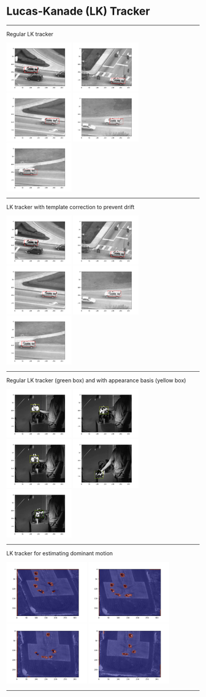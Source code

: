# Lucas-Kanade (LK) Tracker

-----------------------

Regular LK tracker

<img src="original_1.png" width="170"> <img src="original_100.png" width="170"> <img src="original_200.png" width="170"> <img src="original_300.png" width="170"> <img src="original_400.png" width="170">

-----------------------

LK tracker with template correction to prevent drift

<img src="corrected_1.png" width="170"> <img src="corrected_100.png" width="170"> <img src="corrected_200.png" width="170"> <img src="corrected_300.png" width="170"> <img src="corrected_400.png" width="170">

-----------------------

Regular LK tracker (green box) and with appearance basis (yellow box)

<img src="bases_1.png" width="170"> <img src="bases_200.png" width="170"> <img src="bases_300.png" width="170"> <img src="bases_350.png" width="170"> <img src="bases_400.png" width="170">

-----------------------

LK tracker for estimating dominant motion

<img src="dominant_new_30.png" width="210"> <img src="dominant_new_60.png" width="210"> <img src="dominant_new_90.png" width="210"> <img src="dominant_new_120.png" width="210">

-----------------------